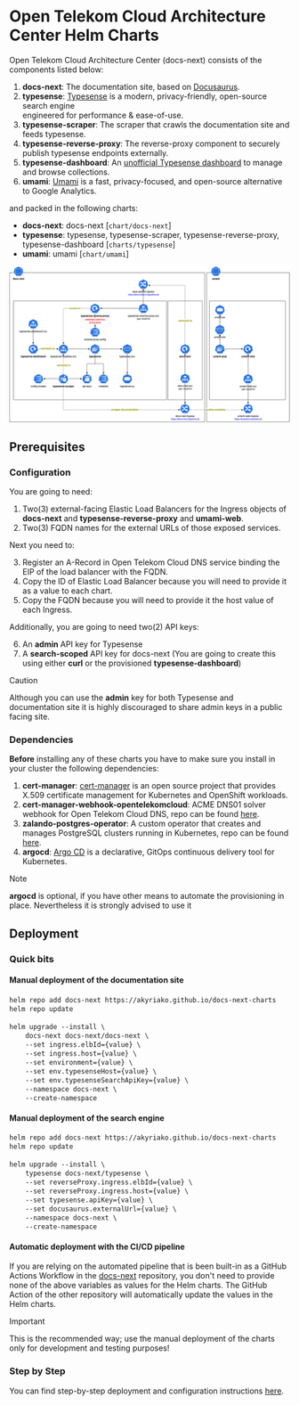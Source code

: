 # Open Telekom Cloud Architecture Center Helm Charts

Open Telekom Cloud Architecture Center (docs-next) consists of the components listed below:

1. **docs-next**: The documentation site, based on [Docusaurus](https://docusaurus.io/).
2. **typesense**: [Typesense](https://typesense.org/) is a modern, privacy-friendly, open-source search engine  
engineered for performance & ease-of-use.
3. **typesense-scraper**: The scraper that crawls the documentation site and feeds typesense.
4. **typesense-reverse-proxy**: The reverse-proxy component to securely publish typesense endpoints externally.
5. **typesense-dashboard**: An [unofficial Typesense dashboard](https://github.com/bfritscher/typesense-dashboard) to manage and browse collections.
6. **umami**: [Umami](https://umami.is/) is a fast, privacy-focused, and open-source alternative to Google Analytics.

and packed in the following charts:

- **docs-next**: docs-next [`chart/docs-next`]
- **typesense**: typesense, typesense-scraper, typesense-reverse-proxy, typesense-dashboard [`charts/typesense`]
- **umami**: umami [`chart/umami`]

![Architecture Diagram](assets/images/docs-next-2.png)

## Prerequisites

### Configuration

You are going to need:

1. Two(3) external-facing Elastic Load Balancers for the Ingress objects of **docs-next** and **typesense-reverse-proxy** and **umami-web**. 
2. Two(3) FQDN names for the external URLs of those exposed services.

Next you need to:

3. Register an A-Record in Open Telekom Cloud DNS service binding the EIP of the load balancer with the FQDN.
4. Copy the ID of Elastic Load Balancer because you will need to provide it as a value to each chart.
5. Copy the FQDN because you will need to provide it the host value of each Ingress. 

Additionally, you are going to need two(2) API keys:

6. An **admin** API key for Typesense
7. A **search-scoped** API key for docs-next (You are going to create this using either **curl** or the provisioned **typesense-dashboard**)

> [!CAUTION]
> Although you can use the **admin** key for both Typesense and documentation site it is highly discouraged to share 
> admin keys in a public facing site.

### Dependencies

**Before** installing any of these charts you have to make sure you install in your cluster the following dependencies:

1. **cert-manager**: [cert-manager](https://cert-manager.io/) is an open source project that provides X.509 certificate management for Kubernetes and OpenShift workloads.
2. **cert-manager-webhook-opentelekomcloud**: ACME DNS01 solver webhook for Open Telekom Cloud DNS, repo can be found [here](https://github.com/akyriako/cert-manager-webhook-opentelekomcloud).
3. **zalando-postgres-operator**: A custom operator that creates and manages PostgreSQL clusters running in Kubernetes, repo can be found [here](https://github.com/zalando/postgres-operator).
4. **argocd**: [Argo CD](https://argo-cd.readthedocs.io/en/stable/) is a declarative, GitOps continuous delivery tool for Kubernetes. 
   
> [!NOTE]
> **argocd** is optional, if you have other means to automate the provisioning in place. Nevertheless it is strongly advised to use it 

## Deployment

### Quick bits

#### Manual deployment of the documentation site

```shell
helm repo add docs-next https://akyriako.github.io/docs-next-charts
helm repo update

helm upgrade --install \
    docs-next docs-next/docs-next \
    --set ingress.elbId={value} \
    --set ingress.host={value} \
    --set environment={value} \
    --set env.typesenseHost={value} \
    --set env.typesenseSearchApiKey={value} \
    --namespace docs-next \
    --create-namespace 
```

#### Manual deployment of the search engine

```shell
helm repo add docs-next https://akyriako.github.io/docs-next-charts
helm repo update

helm upgrade --install \
    typesense docs-next/typesense \
    --set reverseProxy.ingress.elbId={value} \
    --set reverseProxy.ingress.host={value} \
    --set typesense.apiKey={value} \
    --set docusaurus.externalUrl={value} \
    --namespace docs-next \
    --create-namespace 
```

#### Automatic deployment with the CI/CD pipeline

If you are relying on the automated pipeline that is been built-in as a GitHub Actions Workflow in the [docs-next](https://github.com/akyriako/docs-next)
repository, you don't need to provide none of the above variables as values for the Helm charts. The GitHub Action of the other 
repository will automatically update the values in the Helm charts.

> [!IMPORTANT]
> This is the recommended way; use the manual deployment of the charts only for development and testing purposes!

### Step by Step

You can find step-by-step deployment and configuration instructions [here](DEPLOYMENT.md).